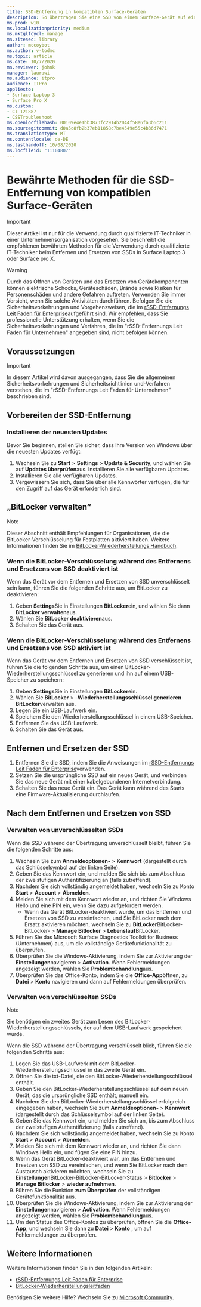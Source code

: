 ```yaml
---
title: SSD-Entfernung in kompatiblen Surface-Geräten
description: So übertragen Sie eine SSD von einem Surface-Gerät auf ein anderes.
ms.prod: w10
ms.localizationpriority: medium
ms.mktglfcycl: manage
ms.sitesec: library
author: mccoybot
ms.author: v-todmc
ms.topic: article
ms.date: 10/7/2020
ms.reviewer: johnk
manager: laurawi
ms.audience: itpro
audience: ITPro
appliesto:
- Surface Laptop 3
- Surface Pro X
ms.custom:
- CI 121887
- CSSTroubleshoot
ms.openlocfilehash: 00109e4e1bb3873fc2914b2044f58e6fa3b6c211
ms.sourcegitcommit: d0a5c8fb2b37eb11858c7be4549e55c4b36d7471
ms.translationtype: MT
ms.contentlocale: de-DE
ms.lasthandoff: 10/08/2020
ms.locfileid: "11104807"
---
```

# Bewährte Methoden für die SSD-Entfernung von kompatiblen Surface-Geräten

> [!IMPORTANT]
> Dieser Artikel ist nur für die Verwendung durch qualifizierte IT-Techniker in einer Unternehmensorganisation vorgesehen. Sie beschreibt die empfohlenen bewährten Methoden für die Verwendung durch qualifizierte IT-Techniker beim Entfernen und Ersetzen von SSDs in Surface Laptop 3 oder Surface pro X. 

> [!WARNING]
> Durch das Öffnen von Geräten und das Ersetzen von Gerätekomponenten können elektrische Schocks, Geräteschäden, Brände sowie Risiken für Personenschäden und andere Gefahren auftreten.  Verwenden Sie immer Vorsicht, wenn Sie solche Aktivitäten durchführen. Befolgen Sie die Sicherheitsvorkehrungen und Vorgehensweisen, die im [rSSD-Entfernungs Leit Faden für Enterprise](https://www.microsoft.com/download/100440)aufgeführt sind. Wir empfehlen, dass Sie professionelle Unterstützung erhalten, wenn Sie die Sicherheitsvorkehrungen und Verfahren, die im "rSSD-Entfernungs Leit Faden für Unternehmen" angegeben sind, nicht befolgen können.

## Voraussetzungen

> [!IMPORTANT]
> In diesem Artikel wird davon ausgegangen, dass Sie die allgemeinen Sicherheitsvorkehrungen und Sicherheitsrichtlinien und-Verfahren verstehen, die im "rSSD-Entfernungs Leit Faden für Unternehmen" beschrieben sind.

## Vorbereiten der SSD-Entfernung 

### Installieren der neuesten Updates 

Bevor Sie beginnen, stellen Sie sicher, dass Ihre Version von Windows über die neuesten Updates verfügt:

1.  Wechseln Sie zu **Start**  >  **Settings**  >  **Update & Security**, und wählen Sie auf **Updates überprüfen**aus. Installieren Sie alle verfügbaren Updates. 
2. Installieren Sie alle verfügbaren Updates.
3. Vergewissern Sie sich, dass Sie über alle Kennwörter verfügen, die für den Zugriff auf das Gerät erforderlich sind.  
 
## „BitLocker verwalten“ 

> [!NOTE]
> Dieser Abschnitt enthält Empfehlungen für Organisationen, die die BitLocker-Verschlüsselung für Festplatten aktiviert haben. Weitere Informationen finden Sie im [BitLocker-Wiederherstellungs Handbuch](https://docs.microsoft.com/windows/security/information-protection/bitlocker/bitlocker-recovery-guide-plan). 

### Wenn die BitLocker-Verschlüsselung während des Entfernens und Ersetzens von SSD deaktiviert ist

Wenn das Gerät vor dem Entfernen und Ersetzen von SSD unverschlüsselt sein kann, führen Sie die folgenden Schritte aus, um BitLocker zu deaktivieren:

1.  Geben **Settings**Sie in Einstellungen **BitLocker**ein, und wählen Sie dann **BitLocker verwalten**aus. 
2.  Wählen Sie **BitLocker deaktivieren**aus. 
3.  Schalten Sie das Gerät aus. 

### Wenn die BitLocker-Verschlüsselung während des Entfernens und Ersetzens von SSD aktiviert ist

Wenn das Gerät vor dem Entfernen und Ersetzen von SSD verschlüsselt ist, führen Sie die folgenden Schritte aus, um einen BitLocker-Wiederherstellungsschlüssel zu generieren und ihn auf einem USB-Speicher zu speichern:

1.  Geben **Settings**Sie in Einstellungen **BitLocker**ein.
2. Wählen Sie **BitLocker**  > -**Wiederherstellungsschlüssel generieren BitLocker**verwalten aus.
2.  Legen Sie ein USB-Laufwerk ein. 
3.  Speichern Sie den Wiederherstellungsschlüssel in einem USB-Speicher.  
4.  Entfernen Sie das USB-Laufwerk.  
5.  Schalten Sie das Gerät aus. 

## Entfernen und Ersetzen der SSD 

1.  Entfernen Sie die SSD, indem Sie die Anweisungen im [rSSD-Entfernungs Leit Faden für Enterprise](https://www.microsoft.com/download/100440)verwenden. 
2. Setzen Sie die ursprüngliche SSD auf ein neues Gerät, und verbinden Sie das neue Gerät mit einer kabelgebundenen Internetverbindung.
2.  Schalten Sie das neue Gerät ein. Das Gerät kann während des Starts eine Firmware-Aktualisierung durchlaufen.  
 
## Nach dem Entfernen und Ersetzen von SSD

### Verwalten von unverschlüsselten SSDs 

Wenn die SSD während der Übertragung unverschlüsselt bleibt, führen Sie die folgenden Schritte aus: 

1.  Wechseln Sie zum **Anmeldeoptionen-**  >  **Kennwort** (dargestellt durch das Schlüsselsymbol auf der linken Seite).  
2.  Geben Sie das Kennwort ein, und melden Sie sich bis zum Abschluss der zweistufigen Authentifizierung an (falls zutreffend).
3.  Nachdem Sie sich vollständig angemeldet haben, wechseln Sie zu Konto **Start**  >  **Account**  >  **Abmelden**.  
4.  Melden Sie sich mit dem Kennwort wieder an, und richten Sie Windows Hello und eine PIN ein, wenn Sie dazu aufgefordert werden. 
    - Wenn das Gerät BitLocker-deaktiviert wurde, um das Entfernen und Ersetzen von SSD zu vereinfachen, und Sie BitLocker nach dem Ersatz aktivieren möchten, wechseln Sie zu **BitLocker**BitLocker-BitLocker-  >  **Manage Bitlocker**  >  **Lebenslauf**BitLocker.  
6.  Führen Sie das Microsoft Surface Diagnostics Toolkit for Business (Unternehmen) aus, um die vollständige Gerätefunktionalität zu überprüfen.  
7.  Überprüfen Sie die Windows-Aktivierung, indem Sie zur Aktivierung der **Einstellungen**navigieren  >  **Activation**.  Wenn Fehlermeldungen angezeigt werden, wählen Sie **Problembehandlung**aus. 
8.  Überprüfen Sie das Office-Konto, indem Sie die **Office-App**öffnen, zu **Datei**  >  **Konto** navigieren und dann auf Fehlermeldungen überprüfen.  

### Verwalten von verschlüsselten SSDs 

> [!NOTE]
> Sie benötigen ein zweites Gerät zum Lesen des BitLocker-Wiederherstellungsschlüssels, der auf dem USB-Laufwerk gespeichert wurde. 

Wenn die SSD während der Übertragung verschlüsselt blieb, führen Sie die folgenden Schritte aus:

1.  Legen Sie das USB-Laufwerk mit dem BitLocker-Wiederherstellungsschlüssel in das zweite Gerät ein. 
2.  Öffnen Sie die txt-Datei, die den BitLocker-Wiederherstellungsschlüssel enthält. 
3.  Geben Sie den BitLocker-Wiederherstellungsschlüssel auf dem neuen Gerät, das die ursprüngliche SSD enthält, manuell ein.  
4.  Nachdem Sie den BitLocker-Wiederherstellungsschlüssel erfolgreich eingegeben haben, wechseln Sie zum **Anmeldeoptionen-**  >  **Kennwort** (dargestellt durch das Schlüsselsymbol auf der linken Seite).  
5.  Geben Sie das Kennwort ein, und melden Sie sich an, bis zum Abschluss der zweistufigen Authentifizierung (falls zutreffend).
6.  Nachdem Sie sich vollständig angemeldet haben, wechseln Sie zu Konto **Start**  >  **Account**  >  **Abmelden**.  
7.  Melden Sie sich mit dem Kennwort wieder an, und richten Sie dann Windows Hello ein, und fügen Sie eine PIN hinzu. 
8.  Wenn das Gerät BitLocker-deaktiviert war, um das Entfernen und Ersetzen von SSD zu vereinfachen, und wenn Sie BitLocker nach dem Austausch aktivieren möchten, wechseln Sie zu **Einstellungen**BitLocker-BitLocker-BitLocker-Status  >  **Bitlocker**  >  **Manage Bitlocker**  >  **wieder aufnehmen**.  
9.  Führen Sie die Funktion **zum Überprüfen** der vollständigen Gerätefunktionalität aus.  
10. Überprüfen Sie die Windows-Aktivierung, indem Sie zur Aktivierung der **Einstellungen**navigieren  >  **Activation**.  Wenn Fehlermeldungen angezeigt werden, wählen Sie **Problembehandlung**aus.
11. Um den Status des Office-Kontos zu überprüfen, öffnen Sie die **Office-App**, und wechseln Sie dann zu **Datei**  >  **Konto** , um auf Fehlermeldungen zu überprüfen.

## Weitere Informationen 

Weitere Informationen finden Sie in den folgenden Artikeln:

- [rSSD-Entfernungs Leit Faden für Enterprise](https://www.microsoft.com/download/100440)
- [BitLocker-Wiederherstellungsleitfaden](https://docs.microsoft.com/windows/security/information-protection/bitlocker/bitlocker-recovery-guide-plan)

Benötigen Sie weitere Hilfe? Wechseln Sie zu [Microsoft Community](https://answers.microsoft.com/).